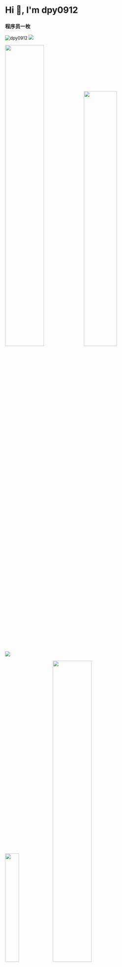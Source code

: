 <h1 align="left">Hi 👋, I'm dpy0912</h1>

<h3 align="left">程序员一枚</h3>

<p align="left"> 
  <img src="https://komarev.com/ghpvc/?username=dpy0912&label=Profile%20views&color=0e75b6&style=flat" alt="dpy0912" />
  <a href="https://www.oscs1024.com/project/oscs/dpy0912/SunOfBeacheRN?ref=badge_small" alt="OSCS Status">
    <img src="https://www.oscs1024.com/platform/badge/dpy0912/SunOfBeacheRN.svg?size=small"/>
  </a>
</p>

<p align = "left">
  <img src = "https://github-readme-stats.vercel.app/api?username=dpy0912&count_private=true&show_icons=true&theme=github" width="50%">
  <img src = "https://github-readme-streak-stats.herokuapp.com/?user=dpy0912&theme=vue" width="46%">
</p>

<p align = "left">
 <img src="https://activity-graph.herokuapp.com/graph?username=dpy0912&theme=react-dark">
</p>

<p align = "left" >
  <img src = "https://github-readme-stats.vercel.app/api/top-langs/?username=dpy0912&theme=xcode" width="30%">
  <img src = "https://github-profile-trophy.vercel.app/?username=dpy0912&theme=merko" width="50%" >
</p>

- uses: Platane/snk@v2
  with:
    # github user name to read the contribution graph from (**required**)
    # using action context var `github.repository_owner` or specified user
    github_user_name: ${{ github.dpy0912 }}

    # list of files to generate.
    # one file per line. Each output can be customized with options as query string.
    #
    #  supported options:
    #  - palette:     A preset of color, one of [github, github-dark, github-light]
    #  - color_snake: Color of the snake
    #  - color_dots:  Coma separated list of dots color.
    #                 The first one is 0 contribution, then it goes from the low contribution to the highest.
    #                 Exactly 5 colors are expected.
    outputs: |
      dist/github-snake.svg
      dist/github-snake-dark.svg?palette=github-dark
      dist/ocean.gif?color_snake=orange&color_dots=#bfd6f6,#8dbdff,#64a1f4,#4b91f1,#3c7dd9

